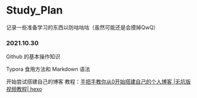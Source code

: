 # Study_Plan
记录一些准备学习的东西以防咕咕咕（虽然可能还是会摸掉QwQ）

### 2021.10.30
Github 的基本操作知识

Typora 食用方法和 Markdown 语法

开始尝试搭建自己的博客
教程：[手把手教你从0开始搭建自己的个人博客 |无坑版视频教程| hexo](https://www.bilibili.com/video/BV1Yb411a7ty?p=1&share_medium=android&share_plat=android&share_source=QQ&share_tag=s_i&timestamp=1635581158&unique_k=eSoVqM)
